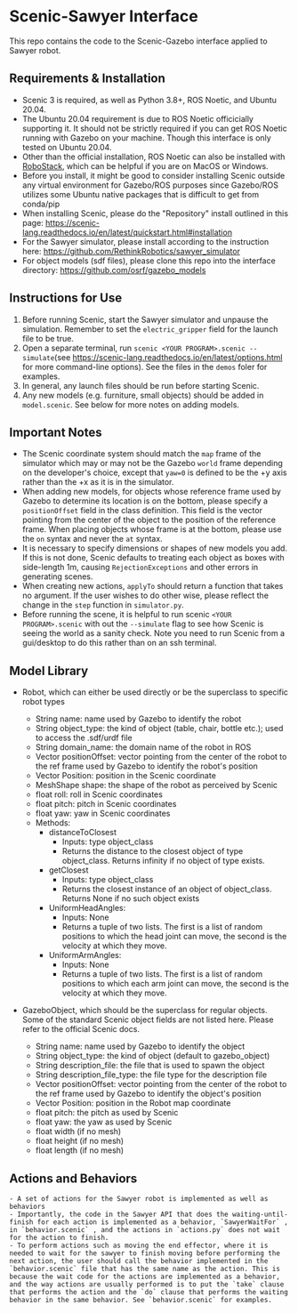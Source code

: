 ﻿# Scenic-Sawyer Interface
This repo contains the code to the Scenic-Gazebo interface applied to Sawyer robot.
## Requirements & Installation

 - Scenic 3 is required, as well as Python 3.8+, ROS Noetic, and Ubuntu 20.04.
 - The Ubuntu 20.04 requirement is due to ROS Noetic officicially supporting it. It should not be strictly required if you can get ROS Noetic running with Gazebo on your machine. Though this interface is only tested on Ubuntu 20.04.
 - Other than the official installation, ROS Noetic can also be installed with [RoboStack](https://robostack.github.io/index.html), which can be helpful if you are on MacOS or Windows.
 - Before you install, it might be good to consider installing Scenic outside any virtual environment for Gazebo/ROS purposes since Gazebo/ROS utilizes some Ubuntu native packages that is difficult to get from conda/pip
 - When installing Scenic, please do the "Repository" install outlined in this page: https://scenic-lang.readthedocs.io/en/latest/quickstart.html#installation 
 - For the Sawyer simulator, please install according to the instruction here: https://github.com/RethinkRobotics/sawyer_simulator
 - For object models (sdf files), please clone this repo into the interface directory: https://github.com/osrf/gazebo_models

## Instructions for Use

 1. Before running Scenic, start the Sawyer simulator and unpause the
    simulation. Remember to set the `electric_gripper` field for the launch file to be true.
 2. Open a separate terminal, run `scenic <YOUR PROGRAM>.scenic --simulate`(see https://scenic-lang.readthedocs.io/en/latest/options.html for more
    command-line options). See the files in the `demos` foler for examples.
 3. In general, any launch files should be run before starting Scenic.
 4. Any new models (e.g. furniture, small objects) should be added in `model.scenic`. See below for more notes on adding models. 

## Important Notes

 - The Scenic coordinate system should match the `map` frame of the simulator which may or may not be the Gazebo `world` frame depending on the developer's choice, except that `yaw=0` is defined to be the +y axis rather than the +x as it is in the simulator.
 - When adding new models, for objects whose reference frame used by Gazebo to determine its location is on the bottom, please specify a `positionOffset` field in the class definition. This field is the vector pointing from the center of the object to the position of the reference frame. When placing objects whose frame is at the bottom, please use the `on` syntax and never the `at` syntax.
 - It is necessary to specify dimensions or shapes of new models you add. If this is not done, Scenic defaults to treating each object as boxes with side-length 1m, causing `RejectionExceptions` and other errors in generating scenes.
 - When creating new actions, `applyTo` should return a function that takes no argument. If the user wishes to do other wise, please reflect the change in the `step` function in `simulator.py`.
 - Before running the scene, it is helpful to run scenic `<YOUR PROGRAM>.scenic` with out the `--simulate` flag to see how Scenic is seeing the world as a sanity check. Note you need to run Scenic from a gui/desktop to do this rather than on an ssh terminal.

## Model Library
-   Robot, which can either be used directly or be the superclass to specific robot types
	-   String name: name used by Gazebo to identify the robot
	-   String object_type: the kind of object (table, chair, bottle etc.); used to access the .sdf/urdf file
	-   String domain_name: the domain name of the robot in ROS
	-   Vector positionOffset: vector pointing from the center of the robot to the ref frame used by Gazebo to identify the robot's position
	-   Vector Position: position in the Scenic coordinate
	-   MeshShape shape: the shape of the robot as perceived by Scenic
	-   float roll: roll in Scenic coordinates
	-   float pitch: pitch in Scenic coordinates
	-   float yaw: yaw in Scenic coordinates
	-   Methods:
		-   distanceToClosest
			-   Inputs: type object_class
			-   Returns the distance to the closest object of type object_class. Returns infinity if no object of type exists.
		-   getClosest
			-   Inputs: type object_class
			-   Returns the closest instance of an object of object_class. Returns None if no such object exists
		-   UniformHeadAngles:
			-   Inputs: None
			-   Returns a tuple of two lists. The first is a list of random positions to which the head joint can move, the second is the velocity at which they move.
		-   UniformArmAngles:
			-   Inputs: None
			-   Returns a tuple of two lists. The first is a list of random positions to which each arm joint can move, the second is the velocity at which they move.

-   GazeboObject, which should be the superclass for regular objects. Some of the standard Scenic object fields are not listed here. Please refer to the official Scenic docs.
    - String name: name used by Gazebo to identify the object
	- String object_type: the kind of object (default to gazebo_object)
	- String description_file: the file that  is used to spawn the object
	- String description_file_type: the file type for the description file
	- Vector positionOffset: vector pointing from the center of the robot to the ref frame used by Gazebo to identify the object's position
	-   Vector Position: position in the Robot map coordinate
	-   float pitch: the pitch as used by Scenic
	-   float yaw: the yaw as used by Scenic
	-   float width (if no mesh)
	-   float height (if no mesh)
	-   float length (if no mesh) 
## Actions and Behaviors
	- A set of actions for the Sawyer robot is implemented as well as behaviors
    - Importantly, the code in the Sawyer API that does the waiting-until-finish for each action is implemented as a behavior, `SawyerWaitFor` , in `behavior.scenic` , and the actions in `actions.py` does not wait for the action to finish.
    - To perform actions such as moving the end effector, where it is needed to wait for the sawyer to finish moving before performing the next action, the user should call the behavior implemented in the `behavior.scenic` file that has the same name as the action. This is because the wait code for the actions are implemented as a behavior, and the way actions are usually performed is to put the `take` clause that performs the action and the `do` clause that performs the waiting behavior in the same behavior. See `behavior.scenic` for examples.

